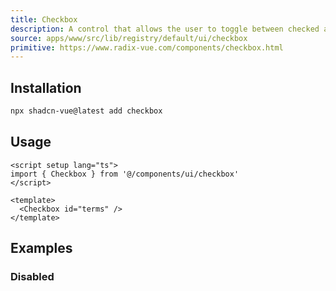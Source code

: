 ```yaml
---
title: Checkbox
description: A control that allows the user to toggle between checked and not checked.
source: apps/www/src/lib/registry/default/ui/checkbox 
primitive: https://www.radix-vue.com/components/checkbox.html
---
```



<ComponentPreview name="CheckboxDemo"  /> 


## Installation
 

```bash
npx shadcn-vue@latest add checkbox
``` 

## Usage

```vue
<script setup lang="ts">
import { Checkbox } from '@/components/ui/checkbox'
</script>

<template>
  <Checkbox id="terms" />
</template>
```

## Examples

### Disabled

<ComponentPreview name="CheckboxDisabled"  /> 